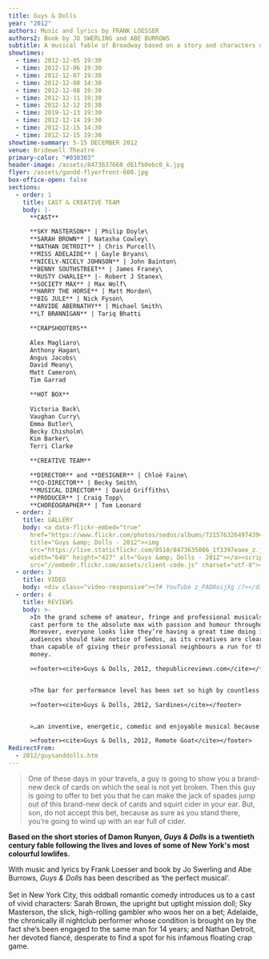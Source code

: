 ```yaml
---
title: Guys & Dolls
year: "2012"
authors: Music and lyrics by FRANK LOESSER
authors2: Book by JO SWERLING and ABE BURROWS
subtitle: A musical fable of Broadway based on a story and characters of Damon Runyon
showtimes:
  - time: 2012-12-05 19:30
  - time: 2012-12-06 19:30
  - time: 2012-12-07 19:30
  - time: 2012-12-08 14:30
  - time: 2012-12-08 19:30
  - time: 2012-12-11 19:30
  - time: 2012-12-12 19:30
  - time: 2019-12-13 19:30
  - time: 2012-12-14 19:30
  - time: 2012-12-15 14:30
  - time: 2012-12-15 19:30
showtime-summary: 5-15 DECEMBER 2012
venue: Bridewell Theatre
primary-color: "#030303"
header-image: /assets/8473637668_d61fb0ebc0_k.jpg
flyer: /assets/gandd-flyerfront-600.jpg
box-office-open: false
sections:
  - order: 1
    title: CAST & CREATIVE TEAM
    body: |-
      **CAST**

      **SKY MASTERSON** | Philip Doyle\
      **SARAH BROWN** | Natasha Cowley\
      **NATHAN DETROIT** | Chris Purcell\
      **MISS ADELAIDE** | Gayle Bryans\
      **NICELY-NICELY JOHNSON** | John Bainton\
      **BENNY SOUTHSTREET** | James Franey\
      **RUSTY CHARLIE** |- Robert J Stanex\
      **SOCIETY MAX** | Max Wolf\
      **HARRY THE HORSE** | Matt Morden\
      **BIG JULE** | Nick Fyson\
      **ARVIDE ABERNATHY** | Michael Smith\
      **LT BRANNIGAN** | Tariq Bhatti

      **CRAPSHOOTERS**

      Alex Magliaro\
      Anthony Hagan\
      Angus Jacobs\
      David Meany\
      Matt Cameron\
      Tim Garrad

      **HOT BOX**

      Victoria Back\
      Vaughan Curry\
      Emma Butler\
      Becky Chisholm\
      Kim Barker\
      Terri Clarke

      **CREATIVE TEAM**

      **DIRECTOR** and **DESIGNER** | Chloë Faine\
      **CO-DIRECTOR** | Becky Smith\
      **MUSICAL DIRECTOR** | David Griffiths\
      **PRODUCER** | Craig Topp\
      **CHOREOGRAPHER** | Tom Leonard
  - order: 2
    title: GALLERY
    body: <a data-flickr-embed="true"
      href="https://www.flickr.com/photos/sedos/albums/72157632649743946"
      title="Guys &amp; Dolls - 2012"><img
      src="https://live.staticflickr.com/8510/8473635086_1f3397eaee_z.jpg"
      width="640" height="427" alt="Guys &amp; Dolls - 2012"></a><script async
      src="//embedr.flickr.com/assets/client-code.js" charset="utf-8"></script>
  - order: 3
    title: VIDEO
    body: <div class="video-responsive"><?# YouTube z_PAD8oijXg /?></div>
  - order: 4
    title: REVIEWS
    body: >-
      >In the grand scheme of amateur, fringe and professional musicals, this
      cast perform to the absolute max with passion and humour throughout.
      Moreover, everyone looks like they’re having a great time doing it. London
      audiences should take notice of Sedos, as its creatives are clearly more
      than capable of giving their professional neighbours a run for their
      money.

      ><footer><cite>Guys & Dolls, 2012, thepublicreviews.com</cite></footer>


      >The bar for performance level has been set so high by countless previous productions that every new interpretation of the piece has a daunting task to match expectations and standards. Sedos… rose to the challenge with a confident, sure footed, vibrant and stylish performance, and emerged with full honours.

      ><footer><cite>Guys & Dolls, 2012, Sardines</cite></footer>


      >…an inventive, energetic, comedic and enjoyable musical because of the love of the material and attention to detail. The small space is home to a big ensemble of talent, expertly choreographed by Thomas Leonard in such a way that regularly leaves the audience breathless… This is a high-quality production of a favourite musical…

      ><footer><cite>Guys & Dolls, 2012, Remote Goat</cite></footer>
RedirectFrom:
  - 2012/guysanddolls.htm
---
```

> One of these days in your travels, a guy is going to show you a brand-new deck of cards on which the seal is not yet broken. Then this guy is going to offer to bet you that he can make the jack of spades jump out of this brand-new deck of cards and squirt cider in your ear. But, son, do not accept this bet, because as sure as you stand there, you’re going to wind up with an ear full of cider.

**Based on the short stories of Damon Runyon, *Guys & Dolls* is a twentieth century fable following the lives and loves of some of New York's most colourful lowlifes.**

With music and lyrics by Frank Loesser and book by Jo Swerling and Abe Burrows, *Guys & Dolls* has been described as ‘the perfect musical’.\
\
Set in New York City, this oddball romantic comedy introduces us to a cast of vivid characters: Sarah Brown, the upright but uptight mission doll; Sky Masterson, the slick, high-rolling gambler who woos her on a bet; Adelaide, the chronically ill nightclub performer whose condition is brought on by the fact she’s been engaged to the same man for 14 years; and Nathan Detroit, her devoted fiancé, desperate to find a spot for his infamous floating crap game.
